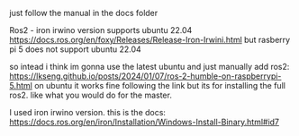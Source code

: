 just follow the manual in the docs folder

Ros2 - iron irwino version supports ubuntu 22.04 https://docs.ros.org/en/foxy/Releases/Release-Iron-Irwini.html
but rasberry pi 5 does not support ubuntu 22.04

so intead i think im gonna use the latest ubuntu and just manually add ros2: https://lkseng.github.io/posts/2024/01/07/ros-2-humble-on-raspberrypi-5.html
on ubuntu it works fine following the link but its for installing the full ros2. like what you would do for the master.

I used iron irwino version. this is the docs:
https://docs.ros.org/en/iron/Installation/Windows-Install-Binary.html#id7